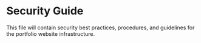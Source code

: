 # Security Guide

<!-- TODO: Add security best practices and procedures -->

This file will contain security best practices, procedures, and guidelines for the portfolio website infrastructure. 